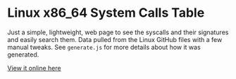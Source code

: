 # Linux x86_64 System Calls Table

Just a simple, lightweight, web page to see the syscalls and their signatures and easily search them. Data pulled from the Linux GitHub files with a few manual tweaks. See `generate.js` for more details about how it was generated.

[View it online here](https://miraclewhips.dev/syscalls/)
